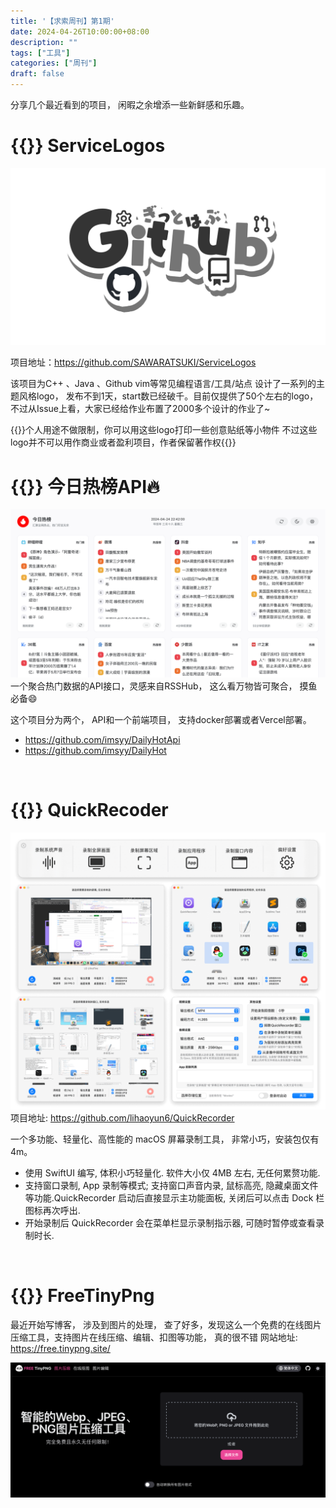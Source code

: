 ```yaml
---
title: '【求索周刊】第1期'
date: 2024-04-26T10:00:00+08:00
description: ""
tags: ["工具"]
categories: ["周刊"]
draft: false
---
```


分享几个最近看到的项目， 闲暇之余增添一些新鲜感和乐趣。
# {{<icon tag>}} ServiceLogos
![Github](servicelogos.png)

项目地址：https://github.com/SAWARATSUKI/ServiceLogos

该项目为C++ 、Java 、Github  vim等常见编程语言/工具/站点 设计了一系列的主题风格logo， 发布不到1天，start数已经破千。目前仅提供了50个左右的logo，不过从Issue上看，大家已经给作业布置了2000多个设计的作业了~

{{<alert>}}个人用途不做限制，你可以用这些logo打印一些创意贴纸等小物件 不过这些logo并不可以用作商业或者盈利项目，作者保留著作权{{</alert>}}
<br/>
# {{<icon tag>}} 今日热榜API🔥

![Github](hotnewsapi.png)
一个聚合热门数据的API接口，灵感来自RSSHub， 这么看万物皆可聚合， 摸鱼必备😄

这个项目分为两个， API和一个前端项目， 支持docker部署或者Vercel部署。
- https://github.com/imsyy/DailyHotApi
- https://github.com/imsyy/DailyHot

<br/>

# {{<icon tag>}} QuickRecoder

![Github](quickrecorder.png)
项目地址: https://github.com/lihaoyun6/QuickRecorder

一个多功能、轻量化、高性能的 macOS 屏幕录制工具， 非常小巧，安装包仅有4m。
- 使用 SwiftUI 编写, 体积小巧轻量化. 软件大小仅 4MB 左右, 无任何累赘功能.
- 支持窗口录制, App 录制等模式; 支持窗口声音内录, 鼠标高亮, 隐藏桌面文件等功能.QuickRecorder 启动后直接显示主功能面板, 关闭后可以点击 Dock 栏图标再次呼出.
- 开始录制后 QuickRecorder 会在菜单栏显示录制指示器, 可随时暂停或查看录制时长.

<br/>

# {{<icon tag>}} FreeTinyPng
最近开始写博客， 涉及到图片的处理， 查了好多，发现这么一个免费的在线图片压缩工具，支持图片在线压缩、编辑、扣图等功能， 真的很不错
网站地址:  https://free.tinypng.site/

![Github](freetinypng.png)